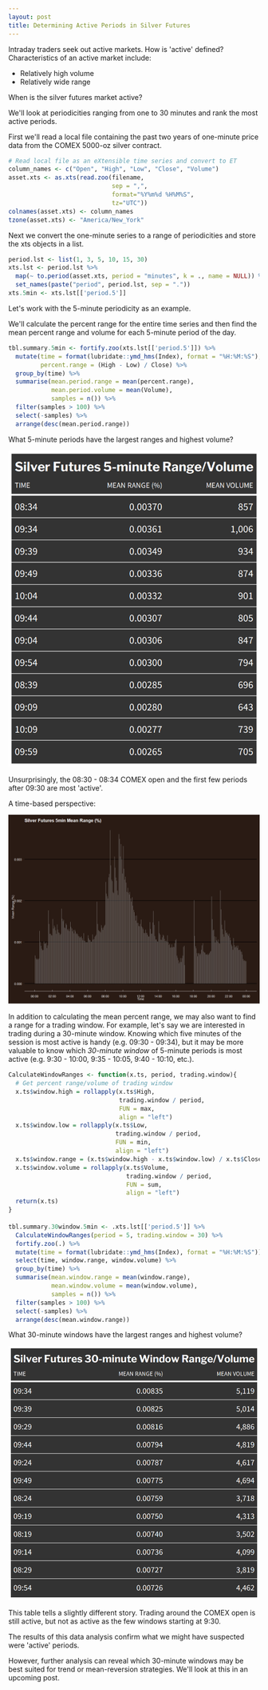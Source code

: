 ```yaml
---
layout: post
title: Determining Active Periods in Silver Futures
---
```


Intraday traders seek out active markets.  How is 'active' defined?
Characteristics of an active market include:

* Relatively high volume
* Relatively wide range

When is the silver futures market active?

We'll look at periodicities ranging from one to 30 minutes and rank the most active periods.

First we'll read a local file containing the past two years of one-minute price data from the COMEX 5000-oz silver contract.

```r
# Read local file as an eXtensible time series and convert to ET
column_names <- c("Open", "High", "Low", "Close", "Volume")
asset.xts <- as.xts(read.zoo(filename,
                             sep = ",",
                             format="%Y%m%d %H%M%S",
                             tz="UTC"))
colnames(asset.xts) <- column_names
tzone(asset.xts) <- "America/New_York"
```

Next we convert the one-minute series to a range of periodicities and store the xts objects in a list.

```r
period.lst <- list(1, 3, 5, 10, 15, 30)
xts.lst <- period.lst %>%
  map(~ to.period(asset.xts, period = "minutes", k = ., name = NULL)) %>%
  set_names(paste("period", period.lst, sep = "."))
xts.5min <- xts.lst[['period.5']]
```

Let's work with the 5-minute periodicity as an example.

We'll calculate the percent range for the entire time series and then find the mean percent range and volume for each 5-minute
period of the day.

```r
tbl.summary.5min <- fortify.zoo(xts.lst[['period.5']]) %>%
  mutate(time = format(lubridate::ymd_hms(Index), format = "%H:%M:%S"),
         percent.range = (High - Low) / Close) %>%
  group_by(time) %>%
  summarise(mean.period.range = mean(percent.range),
            mean.period.volume = mean(Volume),
            samples = n()) %>%
  filter(samples > 100) %>%
  select(-samples) %>%
  arrange(desc(mean.period.range))
```

What 5-minute periods have the largest ranges and highest volume?

![Silver Futures 5-minute Range Volume Table](/assets/silver_futures_5min_range_volume.png)

Unsurprisingly, the 08:30 - 08:34 COMEX open and the first few periods after 09:30 are most 'active'.

A time-based perspective:

![Silver 5-minute Mean Range (%)](/assets/silver_ranges_5min.png)

In addition to calculating the mean percent range, we may also want to find a range for a trading window.  For example, let's say we are interested in trading during a 30-minute window.  Knowing which five minutes of the session is most active is handy (e.g. 09:30 - 09:34), but it may be more valuable to know which _30-minute window_ of 5-minute periods is most active (e.g. 9:30 - 10:00, 9:35 - 10:05, 9:40 - 10:10, etc.).

```r
CalculateWindowRanges <- function(x.ts, period, trading.window){
  # Get percent range/volume of trading window
  x.ts$window.high = rollapply(x.ts$High,
                               trading.window / period,
                               FUN = max,
                               align = "left")
  x.ts$window.low = rollapply(x.ts$Low,
                              trading.window / period,
                              FUN = min,
                              align = "left")
  x.ts$window.range = (x.ts$window.high - x.ts$window.low) / x.ts$Close
  x.ts$window.volume = rollapply(x.ts$Volume,
                                 trading.window / period,
                                 FUN = sum,
                                 align = "left")
  return(x.ts)
}

tbl.summary.30window.5min <- .xts.lst[['period.5']] %>%
  CalculateWindowRanges(period = 5, trading.window = 30) %>%
  fortify.zoo(.) %>%
  mutate(time = format(lubridate::ymd_hms(Index), format = "%H:%M:%S")) %>%
  select(time, window.range, window.volume) %>%
  group_by(time) %>%
  summarise(mean.window.range = mean(window.range),
            mean.window.volume = mean(window.volume),
            samples = n()) %>%
  filter(samples > 100) %>%
  select(-samples) %>%
  arrange(desc(mean.window.range))

```
What 30-minute windows have the largest ranges and highest volume?

![Silver Futures 30-minute Window Range Volume Table](/assets/silver_futures_30min_window_range_volume.png)

This table tells a slightly different story.  Trading around the COMEX open is still active, but not as active as the few windows starting at 9:30.

The results of this data analysis confirm what we might have suspected were 'active' periods.  

However, further analysis can reveal which 30-minute windows may be best suited for trend or mean-reversion strategies.  We'll look at this in an upcoming post.